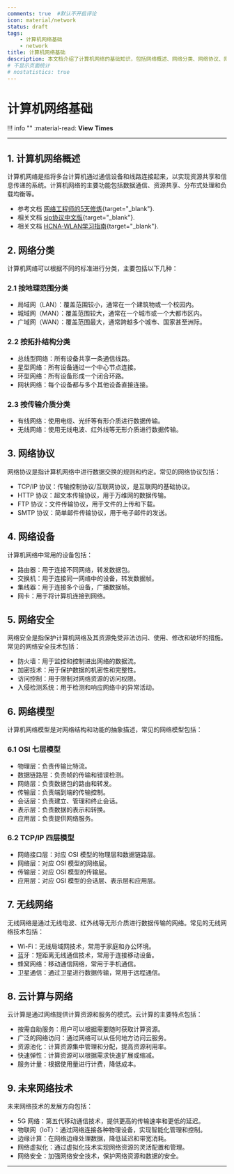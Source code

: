 ```yaml
---
comments: true  #默认不开启评论
icon: material/network
status: draft
tags:
    - 计算机网络基础
    - network
title: 计算机网络基础
description: 本文档介绍了计算机网络的基础知识，包括网络概述、网络分类、网络协议、网络设备、网络安全、网络模型、无线网络、云计算与网络以及未来网络技术的发展方向。
# 不显示页面统计
# nostatistics: true
---
```


# 计算机网络基础

!!! info  ""
    :material-read: __View__ <span id="busuanzi_value_page_pv"></span> __Times__

---

## 1. 计算机网络概述

计算机网络是指将多台计算机通过通信设备和线路连接起来，以实现资源共享和信息传递的系统。计算机网络的主要功能包括数据通信、资源共享、分布式处理和负载均衡等。

  - 参考文档 [网络工程师的5天修炼](00网络工程师的5天修炼P348.pdf){target="_blank"}.
  - 相关文档 [sip协议中文版](sip协议中文版（rfc3261）.pdf){target="_blank"}.
  - 相关文档 [HCNA-WLAN学习指南](HCNA-WLAN学习指南.pdf){target="_blank"}.

## 2. 网络分类

计算机网络可以根据不同的标准进行分类，主要包括以下几种：

### 2.1 按地理范围分类

- 局域网（LAN）：覆盖范围较小，通常在一个建筑物或一个校园内。
- 城域网（MAN）：覆盖范围较大，通常在一个城市或一个大都市区内。
- 广域网（WAN）：覆盖范围最大，通常跨越多个城市、国家甚至洲际。

### 2.2 按拓扑结构分类

- 总线型网络：所有设备共享一条通信线路。
- 星型网络：所有设备通过一个中心节点连接。
- 环型网络：所有设备形成一个闭合环路。
- 网状网络：每个设备都与多个其他设备直接连接。

### 2.3 按传输介质分类

- 有线网络：使用电缆、光纤等有形介质进行数据传输。
- 无线网络：使用无线电波、红外线等无形介质进行数据传输。

## 3. 网络协议

网络协议是指计算机网络中进行数据交换的规则和约定。常见的网络协议包括：

- TCP/IP 协议：传输控制协议/互联网协议，是互联网的基础协议。
- HTTP 协议：超文本传输协议，用于万维网的数据传输。
- FTP 协议：文件传输协议，用于文件的上传和下载。
- SMTP 协议：简单邮件传输协议，用于电子邮件的发送。

## 4. 网络设备

计算机网络中常用的设备包括：

- 路由器：用于连接不同网络，转发数据包。
- 交换机：用于连接同一网络中的设备，转发数据帧。
- 集线器：用于连接多个设备，广播数据帧。
- 网卡：用于将计算机连接到网络。

## 5. 网络安全

网络安全是指保护计算机网络及其资源免受非法访问、使用、修改和破坏的措施。常见的网络安全技术包括：

- 防火墙：用于监控和控制进出网络的数据流。
- 加密技术：用于保护数据的机密性和完整性。
- 访问控制：用于限制对网络资源的访问权限。
- 入侵检测系统：用于检测和响应网络中的异常活动。

## 6. 网络模型

计算机网络模型是对网络结构和功能的抽象描述，常见的网络模型包括：

### 6.1 OSI 七层模型

- 物理层：负责传输比特流。
- 数据链路层：负责帧的传输和错误检测。
- 网络层：负责数据包的路由和转发。
- 传输层：负责端到端的传输控制。
- 会话层：负责建立、管理和终止会话。
- 表示层：负责数据的表示和转换。
- 应用层：负责提供网络服务。

### 6.2 TCP/IP 四层模型

- 网络接口层：对应 OSI 模型的物理层和数据链路层。
- 网络层：对应 OSI 模型的网络层。
- 传输层：对应 OSI 模型的传输层。
- 应用层：对应 OSI 模型的会话层、表示层和应用层。

## 7. 无线网络

无线网络是通过无线电波、红外线等无形介质进行数据传输的网络。常见的无线网络技术包括：

- Wi-Fi：无线局域网技术，常用于家庭和办公环境。
- 蓝牙：短距离无线通信技术，常用于连接移动设备。
- 蜂窝网络：移动通信网络，常用于手机通信。
- 卫星通信：通过卫星进行数据传输，常用于远程通信。

## 8. 云计算与网络

云计算是通过网络提供计算资源和服务的模式。云计算的主要特点包括：

- 按需自助服务：用户可以根据需要随时获取计算资源。
- 广泛的网络访问：通过网络可以从任何地方访问云服务。
- 资源池化：计算资源集中管理和分配，提高资源利用率。
- 快速弹性：计算资源可以根据需求快速扩展或缩减。
- 服务计量：根据使用量进行计费，降低成本。

## 9. 未来网络技术

未来网络技术的发展方向包括：

- 5G 网络：第五代移动通信技术，提供更高的传输速率和更低的延迟。
- 物联网（IoT）：通过网络连接各种物理设备，实现智能化管理和控制。
- 边缘计算：在网络边缘处理数据，降低延迟和带宽消耗。
- 网络虚拟化：通过虚拟化技术实现网络资源的灵活配置和管理。
- 网络安全：加强网络安全技术，保护网络资源和数据的安全。

---

